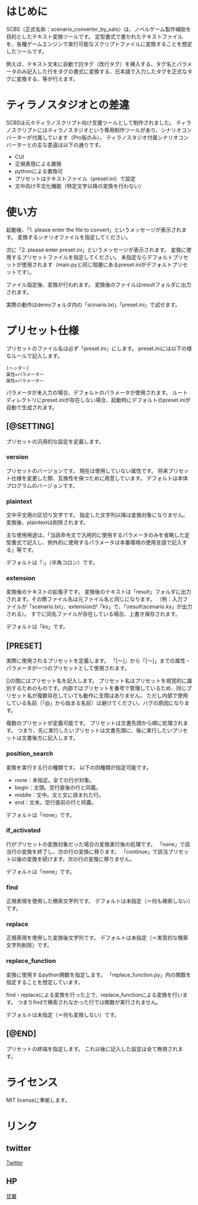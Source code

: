 # はじめに

SCBS（正式名称：scenario_converter_by_sato）は、ノベルゲーム製作補助を目的としたテキスト変換ツールです。
定型書式で書かれたテキストファイルを、各種ゲームエンジンで実行可能なスクリプトファイルに変換することを想定したツールです。

例えば、テキスト文末に自動で[l]タグ（改行タグ）を挿入する、タグ名とパラメータのみ記入した行をタグの書式に変換する、日本語で入力したタグを正式なタグに変換する、等が行えます。

# ティラノスタジオとの差違

SCBSは元々ティラノスクリプト向け支援ツールとして制作されました。
ティラノスクリプトにはティラノスタジオという専用制作ツールがあり、シナリオコンバーターが付属しています（Pro版のみ）。
ティラノスタジオ付属シナリオコンバーターとの主な差違は以下の通りです。

- CUI
- 正規表現による置換
- pythonによる置換可
- プリセットはテキストファイル（preset.ini）で設定
- 文中向け平文化機能（特定文字以降の変換を行わない）

# 使い方

起動後、「1. please enter the file to convert」というメッセージが表示されます。
変換するシナリオファイルを指定してください。

次に「2. please enter preset.ini」というメッセージが表示されます。
変換に使用するプリセットファイルを指定してください。
未指定ならデフォルトプリセットが使用されます（main.pyと同じ階層にあるpreset.iniがデフォルトプリセットです）。

ファイル指定後、変換が行われます。
変換後のファイルはresultフォルダに出力されます。

実際の動作はdemoフォルダ内の「scinario.txt」「preset.ini」で試せます。

# プリセット仕様

プリセットのファイル名は必ず「preset.ini」にします。
preset.iniには以下の様なルールで記入します。

	[ヘッダー]
	属性=パラメーター
	属性=パラメーター

パラメータが未入力の場合、デフォルトのパラメータが使用されます。
ルートディレクトリにpreset.iniが存在しない場合、起動時にデフォルトのpreset.iniが自動で生成されます。


## [@SETTING]

プリセットの汎用的な設定を定義します。

### version

プリセットのバージョンです。
現在は使用していない属性です。
将来プリセット仕様を変更した際、互換性を保つために用意しています。
デフォルトは本体プログラムのバージョンです。

### plaintext

文中平文用の区切り文字です。
指定した文字列以降は変換対象になりません。
変換後、plaintextは削除されます。

主な使用用途は、「当該命令文で汎用的に使用するパラメータのみを省略した定型書式で記入し、例外的に使用するパラメータは本番環境の使用言語で記入する」等です。

デフォルトは「:」（半角コロン）です。

### extension

変換後のテキストの拡張子です。
変換後のテキストは「result」フォルダに出力されます。その際ファイル名は元ファイル名と同じになります。
（例：入力ファイルが「scenario.txt」、extensionが「ks」で、「\result\scenario.ks」が出力される）。
すでに同名ファイルが存在している場合、上書き保存されます。

デフォルトは「ks」です。

## [PRESET]

実際に使用されるプリセットを定義します。
「[～]」から「[～]」までの属性・パラメータが一つのプリセットとして使用されます。

[]の間にはプリセット名を記入します。
プリセット名はプリセットを視覚的に識別するためのものです。内部ではプリセットを番号で管理しているため、同じプリセット名が複数存在していても動作に支障はありません。
ただし内部で使用している名前（「@」から始まる名前）は避けてください。バグの原因になります。

複数のプリセットが定義可能です。
プリセットは文書先頭から順に処理されます。
つまり、先に実行したいプリセットは文書先頭に、後に実行したいプリセットは文書後方に記入します。

### position_search

変換を実行する行の種類です。
以下の四種類が指定可能です。

- none：未指定。全ての行が対象。
- begin：文頭。空行直後の行と同義。
- middle：文中。文と文に挟まれた行。
- end：文末。空行直前の行と同義。

デフォルトは「none」です。

### if_activated

行がプリセットの変換対象だった場合の変換実行後の処理です。
「none」で該当行の変換を終了し、次の行の変換に移ります。
「continue」で該当プリセット以後の変換を続けます。次の行の変換に移りません。

デフォルトは「none」です。

### find

正規表現を使用した検索文字列です。
デフォルトは未指定（＝何も検索しない）です。

### replace

正規表現を使用した変換後文字列です。
デフォルトは未指定（＝実質的な検索文字列削除）です。

### replace_function

変換に使用するpython関数を指定します。
「replace_function.py」内の関数を指定することを想定しています。

find・replaceによる変換を行った上で、replace_functionによる変換を行います。
つまりfindで検索されなかった行では関数が実行されません。

デフォルトは未指定（＝何も変換しない）です。

## [@END]

プリセットの終端を指定します。
これ以後に記入した設定は全て無視されます。


# ライセンス
MIT licenseに準拠します。


# リンク
## twitter
[Twitter](https://twitter.com/2basaSato)

## HP
[甘翼](https://sweetwings.feeling.jp/kanyoku/)

